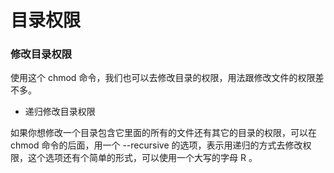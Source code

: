 # 目录权限

### 修改目录权限

使用这个 chmod 命令，我们也可以去修改目录的权限，用法跟修改文件的权限差不多。

- 递归修改目录权限

如果你想修改一个目录包含它里面的所有的文件还有其它的目录的权限，可以在 chmod 命令的后面，用一个 --recursive 的选项，表示用递归的方式去修改权限，这个选项还有个简单的形式，可以使用一个大写的字母 R 。
